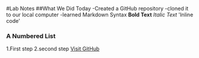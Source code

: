 #Lab Notes
##What We Did Today
-Created a GitHub repository
-cloned it to our local computer
-learned Markdown Syntax
**Bold Text**
*Italic Text*
'Inline code'
### A Numbered List
1.First step
2.second step
[Visit GitHub](https://github.com)
